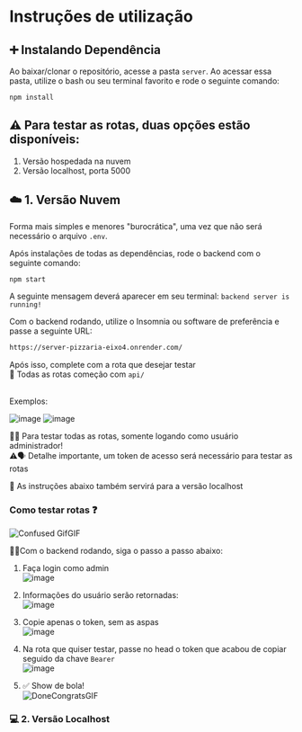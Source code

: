 # Instruções de utilização

## ➕ Instalando Dependência
Ao baixar/clonar o repositório, acesse a pasta ```server```.
Ao acessar essa pasta, utilize o bash ou seu terminal favorito e rode o seguinte comando:
```bash
npm install
```


## ⚠️ Para testar as rotas, duas opções estão disponíveis:
1. Versão hospedada na nuvem <br/>
2. Versão localhost, porta 5000

## ☁️ 1. Versão Nuvem
Forma mais simples e menores "burocrática", uma vez que não será necessário o arquivo `.env`.

Após instalações de todas as dependências, rode o backend com o seguinte comando:
```bash
npm start
```

A seguinte mensagem deverá aparecer em seu terminal:
```backend server is running!```

Com o backend rodando, utilize o Insomnia ou software de preferência e passe a seguinte URL: 
```bash
https://server-pizzaria-eixo4.onrender.com/
```

Após isso, complete com a rota que desejar testar <br/>
🚨 Todas as rotas começão com `api/` <br/><br/> 

Exemplos: 

![image](https://github.com/ICEI-PUC-Minas-PMV-ADS/pmv-ads-2023-2-e4-proj-infra-t4-pizzaria/assets/103972585/ad36c91d-b46a-440d-a3da-5e19a5945155)
![image](https://github.com/ICEI-PUC-Minas-PMV-ADS/pmv-ads-2023-2-e4-proj-infra-t4-pizzaria/assets/103972585/d74d6206-bdf3-4c99-ab37-934024454dcc)

🚨🚨 Para testar todas as rotas, somente logando como usuário administrador! <br/>
⚠️🗣️ Detalhe importante, um token de acesso será necessário para testar as rotas <br/>

📝 As instruções abaixo também servirá para a versão localhost

### Como testar rotas ❓
![Confused GifGIF](https://github.com/ICEI-PUC-Minas-PMV-ADS/pmv-ads-2023-2-e4-proj-infra-t4-pizzaria/assets/103972585/863fab21-055d-4473-b2e1-0497fd6bb214)

🚶‍♂️Com o backend rodando, siga o passo a passo abaixo:
1. Faça login como admin <br/>
![image](https://github.com/ICEI-PUC-Minas-PMV-ADS/pmv-ads-2023-2-e4-proj-infra-t4-pizzaria/assets/103972585/a2e90eb7-96e6-4c60-9cb5-29e728dd2092)

2. Informações do usuário serão retornadas: <br/>
![image](https://github.com/ICEI-PUC-Minas-PMV-ADS/pmv-ads-2023-2-e4-proj-infra-t4-pizzaria/assets/103972585/30988ce4-ed1a-44f8-985d-0bcd38958d35)

3. Copie apenas o token, sem as aspas <br/>
![image](https://github.com/ICEI-PUC-Minas-PMV-ADS/pmv-ads-2023-2-e4-proj-infra-t4-pizzaria/assets/103972585/5a7236e4-bc8b-4f5a-bb02-cc65e83d1ca0)

4. Na rota que quiser testar, passe no head o token que acabou de copiar seguido da chave `Bearer` <br/>
![image](https://github.com/ICEI-PUC-Minas-PMV-ADS/pmv-ads-2023-2-e4-proj-infra-t4-pizzaria/assets/103972585/1c5c4006-8a3d-42fd-93cf-1a4826ffce13)

5. ✅ Show de bola! <br/>
![DoneCongratsGIF](https://github.com/ICEI-PUC-Minas-PMV-ADS/pmv-ads-2023-2-e4-proj-infra-t4-pizzaria/assets/103972585/1eda1863-90d1-493e-88de-137ec743d7c9)












### 💻 2. Versão Localhost 
